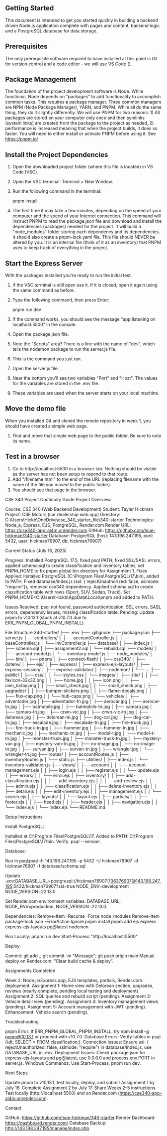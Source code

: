 ## Getting Started

This document is intended to get you started quickly in building a backend driven Node.js application complete with pages and content, backend logic and a PostgreSQL database for data storage.

## Prerequisites

The only prerequisite software required to have installed at this point is Git for version control and a code editor - we will use VS Code ().

## Package Management

The foundation of the project development software is Node. While functional, Node depends on "packages" to add functionality to accomplish common tasks. This requires a package manager. Three common managers are NPM (Node Package Manager), YARN, and PNPM. While all do the same thing, they do it slightly differently. We will use PNPM for two reasons: 1) All packages are stored on your computer only once and then symlinks (system links) are created from the package to the project as needed, 2) performance is increased meaning that when the project builds, it does so faster.
You will need to either install or activate PNPM before using it. See https://pnpm.io/

## Install the Project Dependencies

1. Open the downloaded project folder (where this file is located) in VS Code (VSC).
2. Open the VSC terminal: Terminal > New Window.
3. Run the following command in the terminal:

   pnpm install

4. The first time it may take a few minutes, depending on the speed of your computer and the speed of your Internet connection. This command will instruct PNPM to read the package.json file and download and install the dependencies (packages) needed for the project. It will build a "node_modules" folder storing each dependency and its dependencies. It should also create a pnpm-lock.yaml file. This file should NEVER be altered by you. It is an internal file (think of it as an inventory) that PNPM uses to keep track of everything in the project.

## Start the Express Server

With the packages installed you're ready to run the initial test.

1. If the VSC terminal is still open use it. If it is closed, open it again using the same command as before.
2. Type the following command, then press Enter:

   pnpm run dev

3. If the command works, you should see the message "app listening on localhost:5500" in the console.
4. Open the package.json file.
5. Note the "Scripts" area? There is a line with the name of "dev", which tells the nodemon package to run the server.js file.
6. This is the command you just ran.
7. Open the server.js file.
8. Near the bottom you'll see two variables "Port" and "Host". The values for the variables are stored in the .env file.
9. These variables are used when the server starts on your local machine.

## Move the demo file

When you installed Git and cloned the remote repository in week 1, you should have created a simple web page.

1. Find and move that simple web page to the public folder. Be sure to note its name.

## Test in a browser

1. Go to http://localhost:5500 in a browser tab. Nothing should be visible as the server has not been setup to repond to that route.
2. Add "/filename.html" to the end of the URL (replacing filename with the name of the file you moved to the public folder).
3. You should see that page in the browser.

CSE 340 Project Continuity Guide
Project Overview

Course: CSE 340 (Web Backend Development)
Student: Tayler Hickman
Project: CSE Motors (car dealership web app)
Directory: C:\Users\Hickb\OneDrive\cse_340_starter_file\340-starter
Technologies: Node.js, Express, EJS, PostgreSQL, Render.com
Render URL: https://cse340-app-al4m.onrender.com
GitHub: https://github.com/tsue-hickman/340-starter
Database: PostgreSQL (host: 143.198.247.195, port: 5432, user: hickman76907, db: hickman76907)

Current Status (July 16, 2025)

Progress: Installed PostgreSQL 17.5, fixed psql PATH, fixed SSL/SASL errors, applied schema.sql to create classification and inventory tables, set PNPM_HOME to fix pnpm global bin directory for Assignment 1.
Fixes Applied:
Installed PostgreSQL (C:\Program Files\PostgreSQL\17\bin), added to PATH.
Fixed database/index.js (ssl: { rejectUnauthorized: false, sslmode: "require"}), removed cse340 dependency.
Applied schema.sql to create classification table with rows (Sport, SUV, Sedan, Truck).
Set PNPM_HOME=C:\Users\Hickb\AppData\Local\pnpm and added to PATH.

Issues Resolved: psql not found, password authentication, SSL errors, SASL errors, dependency issues, missing classification table.
Pending: Update pnpm to v10.13.1 (stuck at v10.7.0 due to ERR_PNPM_GLOBAL_PNPM_INSTALL).

File Structure
340-starter/
├── .env
├── .gitignore
├── package.json
├── server.js
├── controllers/
│ ├── accountController.js
│ ├── baseController.js
│ └── invController.js
├── database/
│ ├── index.js
│ ├── schema.sql
│ ├── assignment2.sql
│ └── rebuild.sql
├── models/
│ ├── account-model.js
│ └── inventory-model.js
├── node_modules/
│ ├── bin/
│ ├── pnpm/
│ ├── connect-flash/
│ ├── css340/
│ ├── dotenv/
│ ├── ejs/
│ ├── express/
│ ├── express-ejs-layouts/
│ ├── express-session/
│ ├── express-validator/
│ ├── nodemon/
│ └── ...
├── public/
│ ├── css/
│ │ └── styles.css
│ └── images/
│ ├── site/
│ │ ├── favicon-32x32.png
│ │ ├── home.jpg
│ │ ├── icon.png
│ │ ├── own_today.png
│ │ ├── small_check.jpg
│ │ └── small_check.png
│ ├── upgrades/
│ │ ├── bumper-stickers.png
│ │ ├── flame-decals.png
│ │ ├── flux-cap.png
│ │ └── hub-caps.png
│ └── vehicles/
│ ├── adventador.jpg
│ ├── adventador-tn.jpg
│ ├── aerocar.jpg
│ ├── aerocar-tn.jpg
│ ├── batmobile.jpg
│ ├── batmobile-tn.jpg
│ ├── camaro.jpg
│ ├── camaro-tn.jpg
│ ├── crwn-vic.jpg
│ ├── crwn-vic-tn.jpg
│ ├── delorean.jpg
│ ├── delorean-tn.jpg
│ ├── dog-car.jpg
│ ├── dog-car-tn.jpg
│ ├── escalade.jpg
│ ├── escalade-tn.jpg
│ ├── fire-truck.jpg
│ ├── fire-truck-tn.jpg
│ ├── hummer.jpg
│ ├── hummer-tn.jpg
│ ├── mechanic.jpg
│ ├── mechanic-tn.jpg
│ ├── model-t.jpg
│ ├── model-t-tn.jpg
│ ├── monster-truck.jpg
│ ├── monster-truck-tn.jpg
│ ├── mystery-van.jpg
│ ├── mystery-van-tn.jpg
│ ├── no-image.jpg
│ ├── no-image-tn.jpg
│ ├── survan.jpg
│ ├── survan-tn.jpg
│ ├── wrangler.jpg
│ └── wrangler-tn.jpg
├── routes/
│ ├── accountRoutes.js
│ ├── inventoryRoutes.js
│ └── static.js
├── utilities/
│ ├── index.js
│ └── inventory-validation.js
├── views/
│ ├── account/
│ │ ├── account-management.ejs
│ │ ├── login.ejs
│ │ ├── register.ejs
│ │ └── update.ejs
│ ├── errors/
│ │ └── error.ejs
│ ├── inventory/
│ │ ├── add-classification.ejs
│ │ ├── add-inventory.ejs
│ │ ├── add-review.ejs
│ │ ├── admin.ejs
│ │ ├── classification.ejs
│ │ ├── delete-inventory.ejs
│ │ ├── detail.ejs
│ │ ├── edit-inventory.ejs
│ │ ├── management.ejs
│ │ └── search.ejs
│ ├── layouts/
│ │ └── layout.ejs
│ ├── partials/
│ │ ├── footer.ejs
│ │ ├── head.ejs
│ │ ├── header.ejs
│ │ ├── navigation.ejs
│ │ └── index.ejs
│ └── index.ejs
└── README.md

Setup Instructions

Install PostgreSQL:

Installed at C:\Program Files\PostgreSQL\17.
Added to PATH: C:\Program Files\PostgreSQL\17\bin.
Verify: psql --version.

Database:

Run in psql:psql -h 143.198.247.195 -p 5432 -U hickman76907 -d hickman76907 -f database/schema.sql

Update .env:DATABASE_URL=postgresql://hickman76907:706376907@143.198.247.195:5432/hickman76907?ssl=true
NODE_ENV=development
NODE_VERSION=22.13.0

Set Render.com environment variables: DATABASE_URL, NODE_ENV=production, NODE_VERSION=22.13.0.

Dependencies:
Remove-Item -Recurse -Force node_modules
Remove-Item package-lock.json -ErrorAction Ignore
pnpm install
pnpm add ejs express express-ejs-layouts pg@latest nodemon

Run Locally:
pnpm run dev
Start-Process "http://localhost:5500"

Deploy:

Commit: git add .; git commit -m "Message"; git push origin main
Manual deploy on Render.com: “Clear build cache & deploy”.

Assignments Completed

Week 2: Node.js/Express app, EJS templates, partials, Render.com deployment.
Assignment 1: Home view with Delorean section, upgrades, reviews (nearly complete, pending local testing and deployment).
Assignment 2: SQL queries and rebuild script (pending).
Assignment 3: Vehicle detail view (pending).
Assignment 4: Inventory management views (pending).
Assignment 5: Account management with JWT (pending).
Enhancement: Vehicle search (pending).

Troubleshooting

pnpm Error: If ERR_PNPM_GLOBAL_PNPM_INSTALL, try npm install -g pnpm@10.13.1 or proceed with v10.7.0.
Database Errors: Verify tables in psql (\dt, SELECT \* FROM classification;).
Connection Issues: Ensure ssl: { rejectUnauthorized: false, sslmode: "require"} in database/index.js, use DATABASE_URL in .env.
Deployment Issues: Check package.json for express-ejs-layouts and pg@latest, use 0.0.0.0 and process.env.PORT in server.js.
Windows Commands: Use Start-Process, pnpm run dev.

Next Steps

Update pnpm to v10.13.1, test locally, deploy, and submit Assignment 1 by July 16.
Complete Assignment 2 by July 17.
Share Weeks 2–5 instructions.
Test locally (http://localhost:5500) and on Render.com (https://cse340-app-al4m.onrender.com).

Contact

GitHub: https://github.com/tsue-hickman/340-starter
Render Dashboard: https://dashboard.render.com/
Database Backup: http://143.198.247.195/manage/index.php

